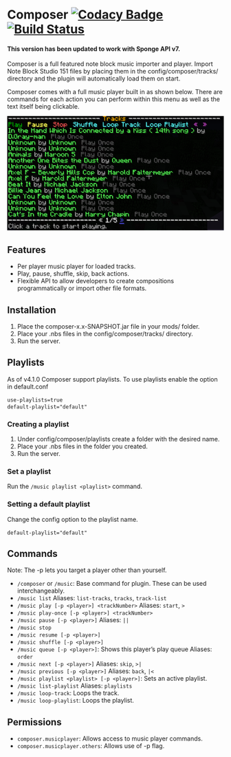 # Composer [![Codacy Badge](https://api.codacy.com/project/badge/Grade/e14287e74fb44aeeb1c294ff7959076e)](https://www.codacy.com/app/sarhatabaot/Composer?utm_source=github.com&amp;utm_medium=referral&amp;utm_content=sarhatabaot/Composer&amp;utm_campaign=Badge_Grade) [![Build Status](https://travis-ci.org/sarhatabaot/Composer.svg?branch=api-7)](https://travis-ci.org/sarhatabaot/Composer)

#### This version has been updated to work with Sponge API v7.
Composer is a full featured note block music importer and player. Import Note Block Studio 151 files by placing them in the config/composer/tracks/ directory and the plugin will automatically load them on start.

Composer comes with a full music player built in as shown below. There are commands for each action you can perform within this menu as well as the text itself being clickable.

![Composer Example](./images/composer-overview.png)

## Features
* Per player music player for loaded tracks.
* Play, pause, shuffle, skip, back actions.
* Flexible API to allow developers to create compositions programmatically or import other file formats.

## Installation
1. Place the composer-x.x-SNAPSHOT.jar file in your mods/ folder.
2. Place your .nbs files in the config/composer/tracks/ directory.
3. Run the server.


## Playlists
As of v4.1.0 Composer support playlists. To use playlists enable the option in default.conf
```
use-playlists=true
default-playlist="default"
```
### Creating a playlist
1. Under config/composer/playlists create a folder with the desired name. 
2. Place your .nbs files in the folder you created.
3. Run the server.

### Set a playlist 
Run the `/music playlist <playlist>` command.

### Setting a default playlist
Change the config option to the playlist name.
```
default-playlist="default"
```
## Commands
Note: The -p lets you target a player other than yourself.
* `/composer` or `/music`: Base command for plugin. These can be used interchangeably.
* `/music list`
        Aliases: `list-tracks`, `tracks`, `track-list`
* `/music play [-p <player>] <trackNumber>`
        Aliases: `start`, `>`
* `/music play-once [-p <player>] <trackNumber>`
* `/music pause [-p <player>]`
        Aliases: `||`
* `/music stop`
* `/music resume [-p <player>]`
* `/music shuffle [-p <player>]`
* `/music queue [-p <player>]`: Shows this player’s play queue
        Aliases: `order`
* `/music next [-p <player>]`
        Aliases: `skip`, `>|`
* `/music previous [-p <player>]`
        Aliases: `back`, `|<`
* `/music playlist <playlist> [-p <player>]`: Sets an active playlist.
* `/music list-playlist`
        Aliases: `playlists`
* `/music loop-track`: Loops the track.
* `/music loop-playlist`: Loops the playlist.
        

        
## Permissions
* `composer.musicplayer`: Allows access to music player commands.
* `composer.musicplayer.others`: Allows use of -p flag.


